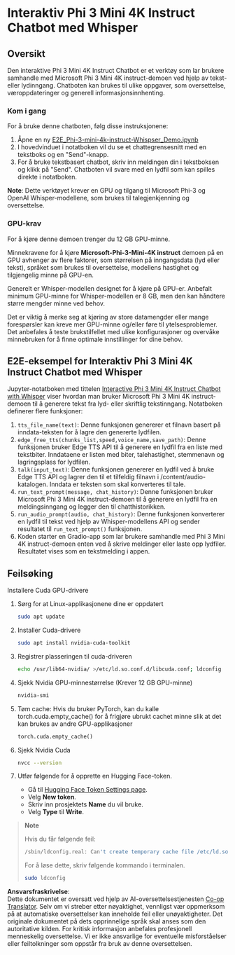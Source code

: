 <!--
CO_OP_TRANSLATOR_METADATA:
{
  "original_hash": "006e8cf75211d3297f24e1b22e38955f",
  "translation_date": "2025-05-09T18:31:56+00:00",
  "source_file": "md/02.Application/01.TextAndChat/Phi3/E2E_Phi-3-mini_with_whisper.md",
  "language_code": "no"
}
-->
# Interaktiv Phi 3 Mini 4K Instruct Chatbot med Whisper

## Oversikt

Den interaktive Phi 3 Mini 4K Instruct Chatbot er et verktøy som lar brukere samhandle med Microsoft Phi 3 Mini 4K instruct-demoen ved hjelp av tekst- eller lydinngang. Chatboten kan brukes til ulike oppgaver, som oversettelse, væroppdateringer og generell informasjonsinnhenting.

### Kom i gang

For å bruke denne chatboten, følg disse instruksjonene:

1. Åpne en ny [E2E_Phi-3-mini-4k-instruct-Whispser_Demo.ipynb](https://github.com/microsoft/Phi-3CookBook/blob/main/code/06.E2E/E2E_Phi-3-mini-4k-instruct-Whispser_Demo.ipynb)
2. I hovedvinduet i notatboken vil du se et chattegrensesnitt med en tekstboks og en "Send"-knapp.
3. For å bruke tekstbasert chatbot, skriv inn meldingen din i tekstboksen og klikk på "Send". Chatboten vil svare med en lydfil som kan spilles direkte i notatboken.

**Note**: Dette verktøyet krever en GPU og tilgang til Microsoft Phi-3 og OpenAI Whisper-modellene, som brukes til talegjenkjenning og oversettelse.

### GPU-krav

For å kjøre denne demoen trenger du 12 GB GPU-minne.

Minnekravene for å kjøre **Microsoft-Phi-3-Mini-4K instruct** demoen på en GPU avhenger av flere faktorer, som størrelsen på inngangsdata (lyd eller tekst), språket som brukes til oversettelse, modellens hastighet og tilgjengelig minne på GPU-en.

Generelt er Whisper-modellen designet for å kjøre på GPU-er. Anbefalt minimum GPU-minne for Whisper-modellen er 8 GB, men den kan håndtere større mengder minne ved behov.

Det er viktig å merke seg at kjøring av store datamengder eller mange forespørsler kan kreve mer GPU-minne og/eller føre til ytelsesproblemer. Det anbefales å teste brukstilfellet med ulike konfigurasjoner og overvåke minnebruken for å finne optimale innstillinger for dine behov.

## E2E-eksempel for Interaktiv Phi 3 Mini 4K Instruct Chatbot med Whisper

Jupyter-notatboken med tittelen [Interactive Phi 3 Mini 4K Instruct Chatbot with Whisper](https://github.com/microsoft/Phi-3CookBook/blob/main/code/06.E2E/E2E_Phi-3-mini-4k-instruct-Whispser_Demo.ipynb) viser hvordan man bruker Microsoft Phi 3 Mini 4K instruct-demoen til å generere tekst fra lyd- eller skriftlig tekstinngang. Notatboken definerer flere funksjoner:

1. `tts_file_name(text)`: Denne funksjonen genererer et filnavn basert på inndata-teksten for å lagre den genererte lydfilen.
1. `edge_free_tts(chunks_list,speed,voice_name,save_path)`: Denne funksjonen bruker Edge TTS API til å generere en lydfil fra en liste med tekstbiter. Inndataene er listen med biter, talehastighet, stemmenavn og lagringsplass for lydfilen.
1. `talk(input_text)`: Denne funksjonen genererer en lydfil ved å bruke Edge TTS API og lagrer den til et tilfeldig filnavn i /content/audio-katalogen. Inndata er teksten som skal konverteres til tale.
1. `run_text_prompt(message, chat_history)`: Denne funksjonen bruker Microsoft Phi 3 Mini 4K instruct-demoen til å generere en lydfil fra en meldingsinngang og legger den til chatthistorikken.
1. `run_audio_prompt(audio, chat_history)`: Denne funksjonen konverterer en lydfil til tekst ved hjelp av Whisper-modellens API og sender resultatet til `run_text_prompt()` funksjonen.
1. Koden starter en Gradio-app som lar brukere samhandle med Phi 3 Mini 4K instruct-demoen enten ved å skrive meldinger eller laste opp lydfiler. Resultatet vises som en tekstmelding i appen.

## Feilsøking

Installere Cuda GPU-drivere

1. Sørg for at Linux-applikasjonene dine er oppdatert

    ```bash
    sudo apt update
    ```

1. Installer Cuda-drivere

    ```bash
    sudo apt install nvidia-cuda-toolkit
    ```

1. Registrer plasseringen til cuda-driveren

    ```bash
    echo /usr/lib64-nvidia/ >/etc/ld.so.conf.d/libcuda.conf; ldconfig
    ```

1. Sjekk Nvidia GPU-minnestørrelse (Krever 12 GB GPU-minne)

    ```bash
    nvidia-smi
    ```

1. Tøm cache: Hvis du bruker PyTorch, kan du kalle torch.cuda.empty_cache() for å frigjøre ubrukt cachet minne slik at det kan brukes av andre GPU-applikasjoner

    ```python
    torch.cuda.empty_cache() 
    ```

1. Sjekk Nvidia Cuda

    ```bash
    nvcc --version
    ```

1. Utfør følgende for å opprette en Hugging Face-token.

    - Gå til [Hugging Face Token Settings page](https://huggingface.co/settings/tokens?WT.mc_id=aiml-137032-kinfeylo).
    - Velg **New token**.
    - Skriv inn prosjektets **Name** du vil bruke.
    - Velg **Type** til **Write**.

> **Note**
>
> Hvis du får følgende feil:
>
> ```bash
> /sbin/ldconfig.real: Can't create temporary cache file /etc/ld.so.cache~: Permission denied 
> ```
>
> For å løse dette, skriv følgende kommando i terminalen.
>
> ```bash
> sudo ldconfig
> ```

**Ansvarsfraskrivelse**:  
Dette dokumentet er oversatt ved hjelp av AI-oversettelsestjenesten [Co-op Translator](https://github.com/Azure/co-op-translator). Selv om vi streber etter nøyaktighet, vennligst vær oppmerksom på at automatiske oversettelser kan inneholde feil eller unøyaktigheter. Det originale dokumentet på dets opprinnelige språk skal anses som den autoritative kilden. For kritisk informasjon anbefales profesjonell menneskelig oversettelse. Vi er ikke ansvarlige for eventuelle misforståelser eller feiltolkninger som oppstår fra bruk av denne oversettelsen.
